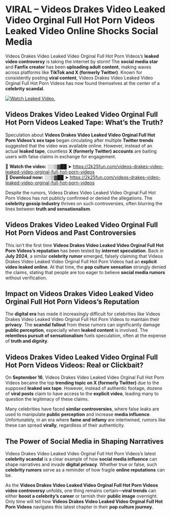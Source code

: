 # VIRAL – Videos Drakes Video Leaked Video Orginal Full Hot Porn Videos Leaked Video Online Shocks Social Media 

Videos Drakes Video Leaked Video Orginal Full Hot Porn Videos’s **leaked video controversy** is taking the internet by storm! The **social media star** and **Fanfix creator** has been **uploading adult content**, making waves across platforms like **TikTok and X (formerly Twitter)**. Known for consistently posting **viral content**, Videos Drakes Video Leaked Video Orginal Full Hot Porn Videos has now found themselves at the center of a **celebrity scandal**.  

[![Watch Leaked Video.](https://miro.medium.com/v2/resize:fit:828/format:webp/1*cilzJN44JGOrTw9NJCrNHA.gif "Watch Leaked Video")](https://2k25fun.com/videos-drakes-video-leaked-video-orginal-full-hot-porn-videos)

## **Videos Drakes Video Leaked Video Orginal Full Hot Porn Videos Leaked Tape: What’s the Truth?**  
Speculation about **Videos Drakes Video Leaked Video Orginal Full Hot Porn Videos’s sex tape** began circulating after multiple **Twitter trends** suggested that the video was available online. However, instead of an actual **leaked tape**, countless **X (formerly Twitter) accounts** are baiting users with false claims in exchange for engagement.  

🔹 **Watch the video:** ░░▒▓██ ➤ https://2k25fun.com/videos-drakes-video-leaked-video-orginal-full-hot-porn-videos  
🔹 **Download now:** ░░▒▓██ ➤ https://2k25fun.com/videos-drakes-video-leaked-video-orginal-full-hot-porn-videos  

Despite the rumors, Videos Drakes Video Leaked Video Orginal Full Hot Porn Videos has not publicly confirmed or denied the allegations. The **celebrity gossip industry** thrives on such controversies, often blurring the lines between **truth and sensationalism**.  

## **Videos Drakes Video Leaked Video Orginal Full Hot Porn Videos and Past Controversies**  
This isn’t the first time **Videos Drakes Video Leaked Video Orginal Full Hot Porn Videos’s reputation** has been tested by **internet speculation**. Back in **July 2024**, a similar **celebrity rumor** emerged, falsely claiming that Videos Drakes Video Leaked Video Orginal Full Hot Porn Videos had an **explicit video leaked online**. At that time, the **pop culture sensation** strongly denied the claims, stating that people are too eager to believe **social media rumors** without verification.  

## **Impact on Videos Drakes Video Leaked Video Orginal Full Hot Porn Videos’s Reputation**  
The **digital era** has made it increasingly difficult for celebrities like Videos Drakes Video Leaked Video Orginal Full Hot Porn Videos to maintain their **privacy**. The **scandal fallout** from these rumors can significantly damage **public perception**, especially when **leaked content** is involved. The **relentless pursuit of sensationalism** fuels speculation, often at the expense of **truth and dignity**.  

## **Videos Drakes Video Leaked Video Orginal Full Hot Porn Videos Videos: Real or Clickbait?**  
On **September 16**, Videos Drakes Video Leaked Video Orginal Full Hot Porn Videos became the top **trending topic on X (formerly Twitter)** due to the supposed **leaked sex tape**. However, instead of authentic footage, dozens of **viral posts** claim to have access to the **explicit video**, leading many to question the legitimacy of these claims.  

Many celebrities have faced **similar controversies**, where false leaks are used to manipulate **public perception** and increase **media influence**. Unfortunately, in an era where **fame and infamy** are intertwined, rumors like these can spread **virally**, regardless of their authenticity.  

## **The Power of Social Media in Shaping Narratives**  
Videos Drakes Video Leaked Video Orginal Full Hot Porn Videos’s latest **celebrity scandal** is a clear example of how **social media influence** can shape narratives and invade **digital privacy**. Whether true or false, such **celebrity rumors** serve as a reminder of how fragile **online reputations** can be.  

As the **Videos Drakes Video Leaked Video Orginal Full Hot Porn Videos video controversy** unfolds, one thing remains certain—**viral trends** can either **boost a celebrity’s career** or tarnish their **public image** overnight. Only time will tell how **Videos Drakes Video Leaked Video Orginal Full Hot Porn Videos** navigates this latest chapter in their **pop culture journey**. 
